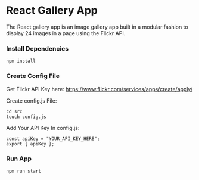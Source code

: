 # React Gallery App

The React gallery app is an image gallery app built in a modular fashion to display 24 images in a page using the Flickr API.

### Install Dependencies

```
npm install
```

### Create Config File

Get Flickr API Key here: https://www.flickr.com/services/apps/create/apply/

Create config.js File:

```
cd src
touch config.js
```

Add Your API Key In config.js:

```
const apiKey = "YOUR_API_KEY_HERE";
export { apiKey };
```

### Run App

```
npm run start
```
